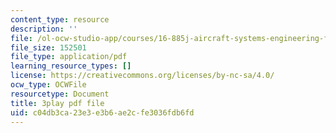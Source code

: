 ```yaml
---
content_type: resource
description: ''
file: /ol-ocw-studio-app/courses/16-885j-aircraft-systems-engineering-fall-2005/c04db3ca23e3e3b6ae2cfe3036fdb6fd_rV5eSoBqrsY.pdf
file_size: 152501
file_type: application/pdf
learning_resource_types: []
license: https://creativecommons.org/licenses/by-nc-sa/4.0/
ocw_type: OCWFile
resourcetype: Document
title: 3play pdf file
uid: c04db3ca-23e3-e3b6-ae2c-fe3036fdb6fd
---
```

